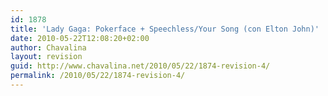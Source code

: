```yaml
---
id: 1878
title: 'Lady Gaga: Pokerface + Speechless/Your Song (con Elton John)'
date: 2010-05-22T12:08:20+02:00
author: Chavalina
layout: revision
guid: http://www.chavalina.net/2010/05/22/1874-revision-4/
permalink: /2010/05/22/1874-revision-4/
---
```

